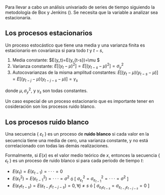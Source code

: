 Para llevar a cabo un análisis univariado de series de tiempo siguiendo la metodología de Box y Jenkins (). Se necesita que la variable a analizar sea estacionaria. 

## Los procesos estacionarios
Un proceso estocástico que tiene una media y una varianza finita es estacionario en covarianza si para todo $t$ y $t-s$,
1) Media constante: $E(y_t)=E(y_{t-s})=\mu $
2) Varianza constante: $E[(y_{t}- \mu)^2]=E[(y_{t-s}- \mu)^2]=\sigma_{y}^2$
3) Autocovarianzas de la misma amplitud constantes: $E[(y_{t}- \mu)(y_{t-s}- \mu)] = E[(y_{t-j}- \mu)(y_{t-j-s}- \mu)] = \gamma_{s}$

donde $\mu, \sigma_{y}^2$, y $\gamma_{s}$ son todas constantes.

Un caso especial de un proceso estacionario que es importante tener en cosideración son los procesos ruido blanco.

## Los procesos ruido blanco
Una secuencia { $\varepsilon_t$ } es un proceso de **ruido blanco** si cada valor en la secuencia tiene una media de cero, una varianza constante, y no está correlacionado con todas las demás realizaciones. 

Formalmente, si $E(x)$ es el valor medio teórico de $x$, entonces la secuencia { $\epsilon_t$ } es un proceso de ruido blanco si para cada período de tiempo $t$:
* $E(\varepsilon_t)=E(\varepsilon_{t-1})= · · · =0$
* $E(\varepsilon_{t}^2)=E(\varepsilon_{t-1}^2)= · · · =\sigma^2$ ó [ $\sigma_{\varepsilon_{t}}^2=\sigma_{\varepsilon_{t-1}}^2= · · · =\sigma^2$ ]
* $E(\varepsilon_{t}\varepsilon_{t-s})=E(\varepsilon_{t-j}\varepsilon_{t-j-s})=0,  \forall j\neq s$ ó [ $\sigma_{\varepsilon_{t}\varepsilon_{t-s}}=\sigma_{\varepsilon_{t-j}\varepsilon_{t-j-s}}=0$ ]




